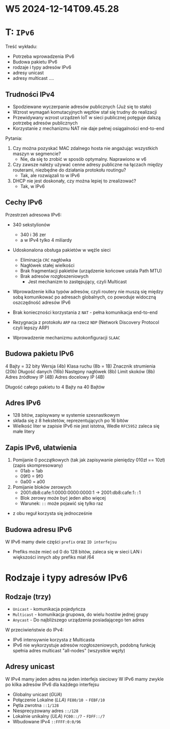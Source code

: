 W5 2024-12-14T09.45.28
========================
T: `IPv6`
=
Treść wykładu:
* Potrzeba wprowadzenia IPv6
* Budowa pakietu IPv6
* rodzaje i typy adresów IPv6
* adresy unicast
* adresy multicast
....

Trudności IPv4
--
* Spodziewane wyczerpanie adresów publicznych (Już się to stało)
* Wzrost wymagań komutacyjnych węzłów stał się trudny do realizacji
* Przewidywany wzrost urządzeń IoT w sieci publicznej potęguje dalszą potrzebę adresów publicznych
* Korzystanie z mechanizmu NAT nie daje pełnej osiągalności end-to-end

Pytania:
1. Czy można pozyskać MAC zdalnego hosta nie angażując wszystkich maszyn w segmencie?
    * Nie, da się to zrobić w sposób optymalny. Naprawiono w v6
2. Czy zawsze należy używać cenne adresy publiczne na łączach między routerami, niezbędne do działania protokołu routingu?
    * Tak, ale rozwiązali to w IPv6
3. DHCP nie jest doskonały, czy można lepiej to zrealizować?
    * Tak, w IPv6

Cechy IPv6
-
Przestrzeń adresowa IPv6:

* 340 sekstylionów
    * 340 i 36 zer
    * a w IPv4 tylko 4 miliardy

* Udoskonalona obsługa pakietów w węźle sieci
    * Eliminacja `CRC` nagłówka
    * Nagłówek stałej wielkości
    * Brak fragmentacji pakietów (urządzenie końcowe ustala Path MTU)
    * Brak adresów rozgłoszeniowych
        * Jest mechanizm to zastępujący, czyli Multicast

* Wprowadzenie kilka typów adresów, czyli routery nie muszą się między sobą komunikować po adresach globalnych, co powoduje widoczną oszczędność adresów IPv6
* Brak konieczności korzystania z `NAT` - pełna komunikacja end-to-end
* Rezygnacja z protokołu `ARP` na rzecz `NDP` (Network Discovery Protocol czyli lepszy ARP)
* Wprowadzenie mechanizmu autokonfiguracji `SLAAC`

Budowa pakietu IPv6
-
4 Bajty = 32 bity
Wersja (4b)
Klasa ruchu (8b = 1B)
Znacznik strumienia (20b)
Długość danych (16b)
Następny nagłówek (8b)
Limit skoków (8b)
Adres źródłowy IP (4B)
Adres docelowy IP (4B)

Długość całego pakietu to 4 Bajty na 40 Bajtów

Adres IPv6
-
* 128 bitów, zapisywany w systemie szesnastkowym
* składa się z 8 hekstetów, reprezentujących po 16 bitów
* Wielkość liter w zapisie IPv6 nie jest istotna, Wedle `RFC5952` zaleca się małe litery

Zapis IPv6, ułatwienia
-
1. Pomijanie 0 początkowych (tak jak zapisywanie pieniędzy 010zł == 10zł) (zapis skompresowany)
    * 01ab = 1ab
    * 09f0 = 9f0
    * 0a00 = a00
2. Pomijanie bloków zerowych
    * 2001:db8:cafe:1:0000:0000:0000:1 -> 2001:db8:cafe:1`::`1
    * Blok zerowy może być jeden albo więcej
    * Warunek: `::` może pojawić się tylko raz
- z obu reguł korzysta się jednocześnie

Budowa adresu IPv6
-
W IPv6 mamy dwie części `prefix` oraz `ID interfejsu`
* Prefiks może mieć od 0 do 128 bitów, zaleca się w sieci LAN i większości innych aby prefiks miał /64

Rodzaje i typy adresów IPv6
=
Rodzaje (trzy)
-
* `Unicast` - komunikacja pojedyńcza
* `Multicast` - komunikacja grupowa, do wielu hostów jednej grupy
* `Anycast` - Do najbliższego urządzenia posiadającego ten adres

W przeciwieństwie do IPv4:
* IPv6 intensywnie korzysta z Multicasta
* IPv6 nie wykorzystuje adresów rozgłoszeniowych, podobną funkcję spełnia adres multicast "all-nodes" (wszystkie węzły)

Adresy unicast
-
W IPv4 mamy jeden adres na jeden interfejs sieciowy
W IPv6 mamy zwykle po kilka adresów IPv6 dla każdego interfejsu
* Globalny unicast (_GUA_)
* Połączenie Lokalne (_LLA_) `FE80/10 `- `FEBF/10`
* Pętla zwrotna `::1/128`
* Niesprecyzowany adres `::/128`
* Lokalnie unikalny (_ULA_) `FC00::/7` - `FDFF::/7`
* Wbudowane IPv4 `::FFFF:0:0/96`



